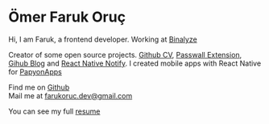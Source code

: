 <script>
	import TechStack from '$lib/components/TechStack.svelte';
</script>

# Ömer Faruk Oruç

Hi, I am Faruk, a frontend developer. Working at [Binalyze](https://www.binalyze.com/)

Creator of some open source projects. [Github CV](https://github.com/bufgix/github-cv), [Passwall Extension](https://github.com/passwall/passwall-extension), [Gihub Blog](https://github.com/bufgix/github-blog) and [React Native Notify](https://github.com/Papyon-Apps/rn-notify).
I created mobile apps with React Native for [PapyonApps](https://github.com/Papyon-Apps/)

<TechStack />

Find me on [Github](https://github.com/bufgix)<br />
Mail me at [farukoruc.dev@gmail.com](mailto:farukoruc.dev@gmail.com])

You can see my full [resume](/resume.pdf)
